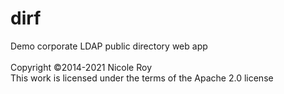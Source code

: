 # dirf
Demo corporate LDAP public directory web app
<br /> 
<br />
Copyright ©2014-2021 Nicole Roy<br />
This work is licensed under the terms of the Apache 2.0 license
